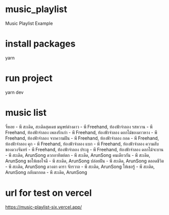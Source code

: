 # music_playlist

Music Playlist Example

# install packages

yarn

# run project

yarn dev

# music list

จี่หอย - พี สะเดิด, สะเดิดสุดเดช
มนุษย์ต่างดาว - พี Freehand, ท้องฟ้าจำลอง
รสหวาน - พี Freehand, ท้องฟ้าจำลอง
เพลงรักเก่า - พี Freehand, ท้องฟ้าจำลอง
ดอกไม้ของดาวหาง - พี Freehand, ท้องฟ้าจำลอง
จากความฝัน - พี Freehand, ท้องฟ้าจำลอง
กอด - พี Freehand, ท้องฟ้าจำลอง
คุก - พี Freehand, ท้องฟ้าจำลอง
แบก - พี Freehand, ท้องฟ้าจำลอง
ความลับของดวงจันทร์ - พี Freehand, ท้องฟ้าจำลอง
ประตู - พี Freehand, ท้องฟ้าจำลอง
ดอกไม้จะบาน - พี สะเดิด, ArunSong
ดวกอาทิตย์ตก - พี สะเดิด, ArunSong
คนเดียวกัน - พี สะเดิด, ArunSong
ขอให้เธอใจดี - พี สะเดิด, ArunSong
ปล่อยฝัน - พี สะเดิด, ArunSong
ตลอดชีวิต - พี สะเดิด, ArunSong
ดวงตา ดารา จักรวาล - พี สะเดิด, ArunSong
ให้เธอรู้ - พี สะเดิด, ArunSong
กลับมากอด - พี สะเดิด, ArunSong

# url for test on vercel

https://music-playlist-six.vercel.app/
